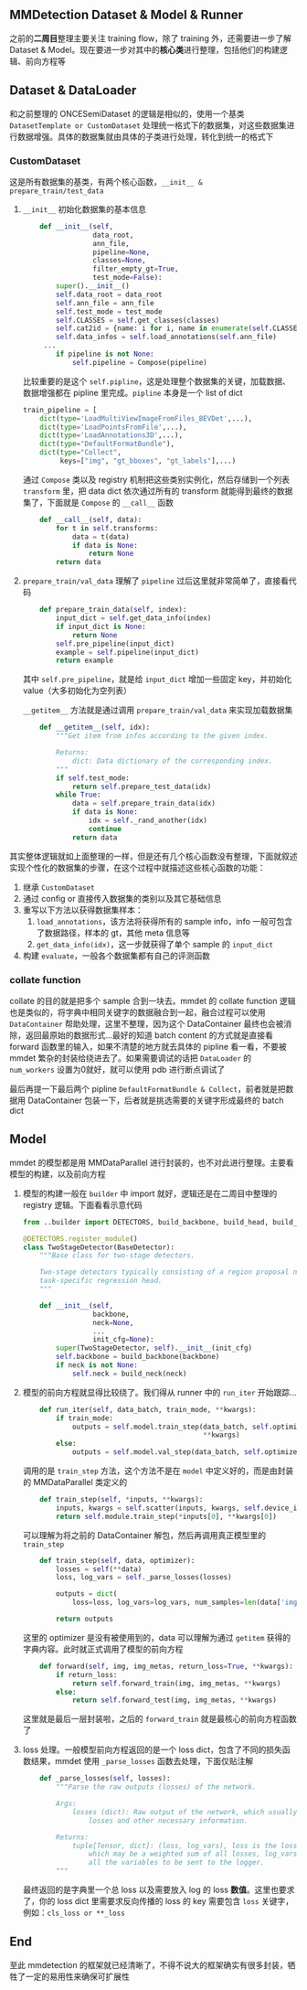 ## MMDetection Dataset & Model & Runner

之前的**二周目**整理主要关注 training flow，除了 training 外，还需要进一步了解 Dataset & Model。现在要进一步对其中的**核心类**进行整理，包括他们的构建逻辑、前向方程等

## Dataset & DataLoader

和之前整理的 ONCESemiDataset 的逻辑是相似的，使用一个基类 `DatasetTemplate or CustomDataset` 处理统一格式下的数据集，对这些数据集进行数据增强。具体的数据集就由具体的子类进行处理，转化到统一的格式下

### CustomDataset

这是所有数据集的基类，有两个核心函数，`__init__ & prepare_train/test_data`

1. `__init__` 初始化数据集的基本信息

   ```python
       def __init__(self,
                    data_root,
                    ann_file,
                    pipeline=None,
                    classes=None,
                    filter_empty_gt=True,
                    test_mode=False):
           super().__init__()
           self.data_root = data_root
           self.ann_file = ann_file
           self.test_mode = test_mode
           self.CLASSES = self.get_classes(classes)
           self.cat2id = {name: i for i, name in enumerate(self.CLASSES)}
           self.data_infos = self.load_annotations(self.ann_file)
   		...
           if pipeline is not None:
               self.pipeline = Compose(pipeline)
   ```

   比较重要的是这个 `self.pipline`，这是处理整个数据集的关键，加载数据、数据增强都在 pipline 里完成。`pipline` 本身是一个 list of dict

   ```python
   train_pipeline = [
       dict(type='LoadMultiViewImageFromFiles_BEVDet',...),
       dict(type='LoadPointsFromFile',...),
       dict(type='LoadAnnotations3D',...),
       dict(type="DefaultFormatBundle"),
       dict(type="Collect",
            keys=["img", "gt_bboxes", "gt_labels"],...)
   ```

   通过 `Compose` 类以及 registry 机制把这些类别实例化，然后存储到一个列表 `transform` 里，把 data dict 依次通过所有的 transform 就能得到最终的数据集了，下面就是 `Compose` 的 `__call__` 函数

   ```python
       def __call__(self, data):
           for t in self.transforms:
               data = t(data)
               if data is None:
                   return None
           return data
   ```

2. `prepare_train/val_data` 理解了 `pipeline` 过后这里就非常简单了，直接看代码

   ```python
       def prepare_train_data(self, index):
           input_dict = self.get_data_info(index)
           if input_dict is None:
               return None
           self.pre_pipeline(input_dict)
           example = self.pipeline(input_dict)
           return example
   ```

   其中 `self.pre_pipeline`，就是给 `input_dict` 增加一些固定 key，并初始化 value（大多初始化为空列表）
   
   `__getitem__` 方法就是通过调用 `prepare_train/val_data` 来实现加载数据集
   
   ```python
       def __getitem__(self, idx):
           """Get item from infos according to the given index.
   
           Returns:
               dict: Data dictionary of the corresponding index.
           """
           if self.test_mode:
               return self.prepare_test_data(idx)
           while True:
               data = self.prepare_train_data(idx)
               if data is None:
                   idx = self._rand_another(idx)
                   continue
               return data
   ```

其实整体逻辑就如上面整理的一样，但是还有几个核心函数没有整理，下面就叙述实现个性化的数据集的步骤，在这个过程中就描述这些核心函数的功能：

1. 继承 `CustomDataset`
2. 通过 config or 直接传入数据集的类别以及其它基础信息
3. 重写以下方法以获得数据集样本：
   1. `load_annotations`，该方法将获得所有的 sample info，info 一般可包含了数据路径，样本的 gt，其他 meta 信息等
   2. `get_data_info(idx)`，这一步就获得了单个 sample 的 `input_dict`
4. 构建 `evaluate`，一般各个数据集都有自己的评测函数

### collate function

collate 的目的就是把多个 sample 合到一块去。mmdet 的 collate function 逻辑也是类似的，将字典中相同关键字的数据融合到一起，融合过程可以使用 `DataContainer` 帮助处理，这里不整理，因为这个 DataContainer 最终也会被消除，返回最原始的数据形式...最好的知道 batch content 的方式就是直接看 forward 函数里的输入，如果不清楚的地方就去具体的 pipline 看一看，不要被 mmdet 繁杂的封装给绕进去了。如果需要调试的话把 `DataLoader` 的 `num_workers` 设置为0就好，就可以使用 pdb 进行断点调试了

最后再提一下最后两个 pipline `DefaultFormatBundle & Collect`，前者就是把数据用 DataContainer 包装一下，后者就是挑选需要的关键字形成最终的 batch dict

## Model

mmdet 的模型都是用 MMDataParallel 进行封装的，也不对此进行整理。主要看模型的构建，以及前向方程

1. 模型的构建一般在 `builder` 中 import 就好，逻辑还是在二周目中整理的 registry 逻辑。下面看看示意代码

   ```python
   from ..builder import DETECTORS, build_backbone, build_head, build_neck
   
   @DETECTORS.register_module()
   class TwoStageDetector(BaseDetector):
       """Base class for two-stage detectors.
   
       Two-stage detectors typically consisting of a region proposal network and a
       task-specific regression head.
       """
   
       def __init__(self,
                    backbone,
                    neck=None,
                    ...
                    init_cfg=None):
           super(TwoStageDetector, self).__init__(init_cfg)
           self.backbone = build_backbone(backbone)
           if neck is not None:
               self.neck = build_neck(neck)
   ```

2. 模型的前向方程就显得比较绕了。我们得从 runner 中的 `run_iter` 开始跟踪...

   ```python
       def run_iter(self, data_batch, train_mode, **kwargs):
           if train_mode:
               outputs = self.model.train_step(data_batch, self.optimizer,
                                               **kwargs)
           else:
               outputs = self.model.val_step(data_batch, self.optimizer, **kwargs)
   ```

   调用的是 `train_step` 方法，这个方法不是在 `model` 中定义好的，而是由封装的 MMDataParallel 类定义的

   ```python
       def train_step(self, *inputs, **kwargs):
           inputs, kwargs = self.scatter(inputs, kwargs, self.device_ids)
           return self.module.train_step(*inputs[0], **kwargs[0])
   ```

    可以理解为将之前的 DataContainer 解包，然后再调用真正模型里的 `train_step`

   ```python
       def train_step(self, data, optimizer):
           losses = self(**data)
           loss, log_vars = self._parse_losses(losses)
   
           outputs = dict(
               loss=loss, log_vars=log_vars, num_samples=len(data['img_metas']))
   
           return outputs
   ```

   这里的 optimizer 是没有被使用到的，data 可以理解为通过 `getitem` 获得的字典内容。此时就正式调用了模型的前向方程

   ```python
       def forward(self, img, img_metas, return_loss=True, **kwargs):
           if return_loss:
               return self.forward_train(img, img_metas, **kwargs)
           else:
               return self.forward_test(img, img_metas, **kwargs)
   ```

   这里就是最后一层封装啦，之后的 `forward_train` 就是最核心的前向方程函数了

3. loss 处理。一般模型前向方程返回的是一个 loss dict，包含了不同的损失函数结果，mmdet 使用 `_parse_losses` 函数去处理，下面仅贴注解

   ```python
       def _parse_losses(self, losses):
           """Parse the raw outputs (losses) of the network.
   
           Args:
               losses (dict): Raw output of the network, which usually contain
                   losses and other necessary information.
   
           Returns:
               tuple[Tensor, dict]: (loss, log_vars), loss is the loss tensor \
                   which may be a weighted sum of all losses, log_vars contains \
                   all the variables to be sent to the logger.
           """
   ```

   最终返回的是字典里一个总 loss 以及需要放入 log 的 loss **数值**。这里也要求了，你的 loss dict 里需要求反向传播的 loss 的 key 需要包含 `loss` 关键字，例如：`cls_loss or **_loss`

## End

至此 mmdetection 的框架就已经清晰了，不得不说大的框架确实有很多封装，牺牲了一定的易用性来确保可扩展性
